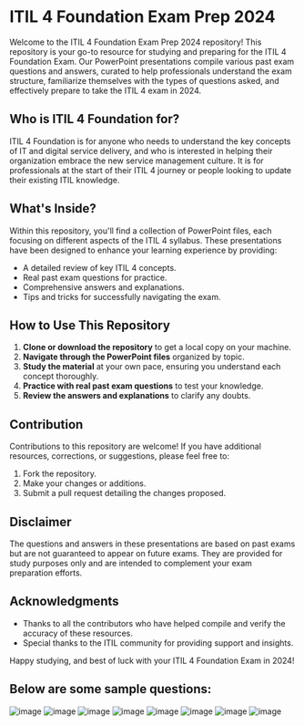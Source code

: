 # ITIL 4 Foundation Exam Prep 2024

Welcome to the ITIL 4 Foundation Exam Prep 2024 repository! This repository is your go-to resource for studying and preparing for the ITIL 4 Foundation Exam. Our PowerPoint presentations compile various past exam questions and answers, curated to help professionals understand the exam structure, familiarize themselves with the types of questions asked, and effectively prepare to take the ITIL 4 exam in 2024.

## Who is ITIL 4 Foundation for?
ITIL 4 Foundation is for anyone who needs to understand the key concepts of IT and digital service delivery, and who is interested in helping their organization embrace the new service management culture. It is for professionals at the start of their ITIL 4 journey or people looking to update their existing ITIL knowledge.

## What's Inside?

Within this repository, you'll find a collection of PowerPoint files, each focusing on different aspects of the ITIL 4 syllabus. These presentations have been designed to enhance your learning experience by providing:

- A detailed review of key ITIL 4 concepts.
- Real past exam questions for practice.
- Comprehensive answers and explanations.
- Tips and tricks for successfully navigating the exam.

## How to Use This Repository

1. **Clone or download the repository** to get a local copy on your machine.
2. **Navigate through the PowerPoint files** organized by topic.
3. **Study the material** at your own pace, ensuring you understand each concept thoroughly.
4. **Practice with real past exam questions** to test your knowledge.
5. **Review the answers and explanations** to clarify any doubts.

## Contribution

Contributions to this repository are welcome! If you have additional resources, corrections, or suggestions, please feel free to:

1. Fork the repository.
2. Make your changes or additions.
3. Submit a pull request detailing the changes proposed.

## Disclaimer

The questions and answers in these presentations are based on past exams but are not guaranteed to appear on future exams. They are provided for study purposes only and are intended to complement your exam preparation efforts.


## Acknowledgments

- Thanks to all the contributors who have helped compile and verify the accuracy of these resources.
- Special thanks to the ITIL community for providing support and insights.

Happy studying, and best of luck with your ITIL 4 Foundation Exam in 2024!

## Below are some sample questions:

![image](https://github.com/tobeking01/ITIL-4-Foundation-Exam-Prep-2024/assets/78264849/a8e6b4ad-7ecd-4f3b-95e5-5a30d35a017f)
![image](https://github.com/tobeking01/ITIL-4-Foundation-Exam-Prep-2024/assets/78264849/62977c3b-1239-490a-95f4-f88a12228f53)
![image](https://github.com/tobeking01/ITIL-4-Foundation-Exam-Prep-2024/assets/78264849/675f211e-2cc1-407b-8437-ec1fed1b6665)
![image](https://github.com/tobeking01/ITIL-4-Foundation-Exam-Prep-2024/assets/78264849/a592275f-ad36-4fa6-8e66-90167675791e)
![image](https://github.com/tobeking01/ITIL-4-Foundation-Exam-Prep-2024/assets/78264849/794bdc8d-809b-4b0a-83f1-a61da6627315)
![image](https://github.com/tobeking01/ITIL-4-Foundation-Exam-Prep-2024/assets/78264849/1a3ed495-7675-4f75-b066-2a9aab67b50c)
![image](https://github.com/tobeking01/ITIL-4-Foundation-Exam-Prep-2024/assets/78264849/fecd2024-84d3-4357-865c-917edc82b01d)
![image](https://github.com/tobeking01/ITIL-4-Foundation-Exam-Prep-2024/assets/78264849/705d09ec-6959-415f-893a-57c51c1cd587)
